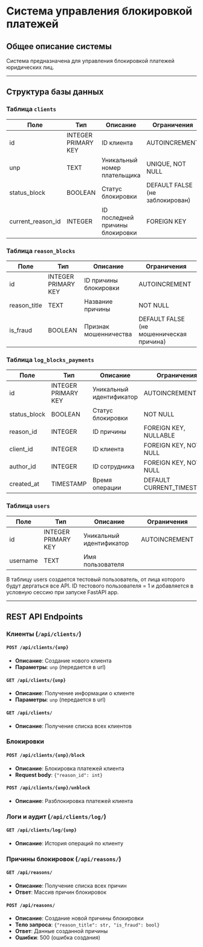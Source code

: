# Система управления блокировкой платежей

## Общее описание системы

Система предназначена для управления блокировкой платежей юридических лиц.

---

## Структура базы данных

### Таблица `clients`
| Поле              | Тип                 | Описание                        | Ограничения                     |
| ----------------- | ------------------- | ------------------------------- | ------------------------------- |
| id                | INTEGER PRIMARY KEY | ID клиента                      | AUTOINCREMENT                   |
| unp               | TEXT                | Уникальный номер плательщика    | UNIQUE, NOT NULL                |
| status_block      | BOOLEAN             | Статус блокировки               | DEFAULT FALSE (не заблокирован) |
| current_reason_id | INTEGER             | ID последней причины блокировки | FOREIGN KEY                     |

### Таблица `reason_blocks`
| Поле         | Тип                 | Описание              | Ограничения                              |
| ------------ | ------------------- | --------------------- | ---------------------------------------- |
| id           | INTEGER PRIMARY KEY | ID причины блокировки | AUTOINCREMENT                            |
| reason_title | TEXT                | Название причины      | NOT NULL                                 |
| is_fraud     | BOOLEAN             | Признак мошенничества | DEFAULT FALSE (не мошенническая причина) |

### Таблица `log_blocks_payments`
| Поле | Тип | Описание | Ограничения |
|------|-----|----------|-------------|
| id | INTEGER PRIMARY KEY | Уникальный идентификатор | AUTOINCREMENT |
| status_block | BOOLEAN | Статус блокировки | NOT NULL |
| reason_id | INTEGER | ID причины | FOREIGN KEY, NULLABLE |
| client_id | INTEGER | ID клиента | FOREIGN KEY, NOT NULL |
| author_id | INTEGER | ID сотрудника | FOREIGN KEY, NOT NULL |
| created_at | TIMESTAMP | Время операции | DEFAULT CURRENT_TIMESTAMP |

### Таблица `users`
| Поле | Тип | Описание | Ограничения |
|------|-----|----------|-------------|
| id | INTEGER PRIMARY KEY | Уникальный идентификатор | AUTOINCREMENT |
| username | TEXT | Имя пользователя | |
В таблицу users создается тестовый пользователь, от лица которого будут дергаться все API. 
ID тестового пользователя = 1 и добавляется в условную сессию при запуске FastAPI app.

---

## REST API Endpoints

### **Клиенты** (`/api/clients/`)

#### `POST /api/clients/{unp}`
- **Описание**: Создание нового клиента
- **Параметры**: `unp` (передается в url)

#### `GET /api/clients/{unp}`
- **Описание**: Получение информации о клиенте
- **Параметры**: `unp` (передается в url)

#### `GET /api/clients/`
- **Описание**: Получение списка всех клиентов

### **Блокировки**

#### `POST /api/clients/{unp}/block`
- **Описание**: Блокировка платежей клиента
- **Request body**: `{"reason_id": int}`

#### `POST /api/clients/{unp}/unblock`
- **Описание**: Разблокировка платежей клиента

### **Логи и аудит** (`/api/clients/log/`)

#### `GET /api/clients/log/{unp}`
- **Описание**: История операций по клиенту

###  **Причины блокировок** (`/api/reasons/`)

#### `GET /api/reasons/`
- **Описание**: Получение списка всех причин
- **Ответ**: Массив причин блокировок

#### `POST /api/reasons/`
- **Описание**: Создание новой причины блокировки
- **Тело запроса**: `{"reason_title": str, "is_fraud": bool}`
- **Ответ**: Данные созданной причины
- **Ошибки**: 500 (ошибка создания)
